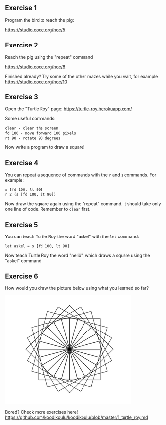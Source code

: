 ## Exercise 1

Program the bird to reach the pig:

https://studio.code.org/hoc/5

## Exercise 2

Reach the pig using the "repeat" command

https://studio.code.org/hoc/8

Finished already? Try some of the other mazes while you wait, for example https://studio.code.org/hoc/10

## Exercise 3

Open the "Turtle Roy" page: https://turtle-roy.herokuapp.com/

Some useful commands:

```
clear - clear the screen
fd 100 - move forward 100 pixels
rt 90 - rotate 90 degrees
```

Now write a program to draw a square!

## Exercise 4

You can repeat a sequence of commands with the `r` and `s` commands. For example:

```
s [fd 100, lt 90]
r 2 (s [fd 100, lt 90])
```

Now draw the square again using the "repeat" command. It should take only one line of code. Remember to `clear` first.

## Exercise 5

You can teach Turtle Roy the word "askel" with the `let` command:

```
let askel = s [fd 100, lt 90]
```

Now teach Turtle Roy the word "neliö", which draws a square using the "askel" command

## Exercise 6

How would you draw the picture below using what you learned so far?

![alt text](kukkanelio.png "Logo Title Text 1")

Bored? Check more exercises here! https://github.com/koodikoulu/koodikoulu/blob/master/1_turtle_roy.md